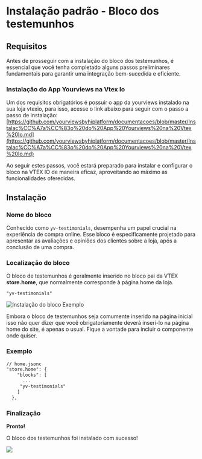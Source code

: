 # Instalação padrão - Bloco dos testemunhos
## Requisitos
Antes de prosseguir com a instalação do bloco dos testemunhos, é essencial que você tenha completado alguns passos preliminares fundamentais para garantir uma integração bem-sucedida e eficiente.


 ### Instalação do App Yourviews na Vtex Io

Um dos requisitos obrigatórios é possuir o app da yourviews instalado na sua loja vtexio, para isso, acesse o link abaixo para seguir com o passo a passo de instalação:  [https://github.com/yourviewsbyhiplatform/documentacoes/blob/master/Instalac%CC%A7a%CC%83o%20do%20App%20Yourviews%20na%20Vtex%20Io.md](https://github.com/yourviewsbyhiplatform/documentacoes/blob/master/Instalac%CC%A7a%CC%83o%20do%20App%20Yourviews%20na%20Vtex%20Io.md)

Ao seguir estes passos, você estará preparado para instalar e configurar o bloco na VTEX IO de maneira eficaz, aproveitando ao máximo as funcionalidades oferecidas.
 ## Instalação
 ### Nome do bloco
Conhecido como `yv-testimonials`, desempenha um papel crucial na experiência de compra online. Esse bloco é especificamente projetado para apresentar as avaliações e opiniões dos clientes sobre a loja, após a conclusão de uma compra. 
### Localização do bloco
O bloco de testemunhos é geralmente inserido no bloco pai da VTEX **store.home**, que normalmente corresponde à página home da loja.

    "yv-testimonials"

![Instalação do bloco Exemplo](https://yv-misc.s3.us-east-1.amazonaws.com/help/yv-help-docs/80%20-%20Tetsimonials.png)

Embora o bloco de testemunhos seja comumente inserido na página inicial isso não quer dizer que você obrigatoriamente deverá inseri-lo na página home do site, é apenas o usual. Fique a vontade para incluir o componente onde quiser.

### Exemplo
```diff
// home.jsonc
"store.home": {
    "blocks": [
      ...
     "yv-testimonials"
    ]
  },
```

### Finalização
**Pronto!**


O bloco dos testemunhos foi instalado com sucesso!

![](https://i.imgur.com/As4ZBwO.png)


<!--stackedit_data:
eyJoaXN0b3J5IjpbLTE4NDExNzIwMiwtMTAzNDQzMTE0OSwtMT
M3Mzg2Nzc0OV19
-->